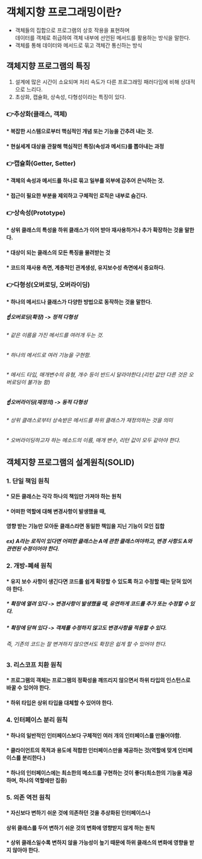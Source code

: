 # 객체지향 프로그래밍이란?
* 객체들의 집합으로 프로그램의 상호 작용을 표현하며      
  데이터를 객체로 취급하여 객체 내부에 선언된 메서드를 활용하는 방식을 말한다.
* 객체를 통해 데이터와 메서드로 묶고 객체간 통신하는 방식

## 객체지향 프로그램의 특징
1. 설계에 많은 시간이 소요되며 처리 속도가 다른 프로그래밍 패러다임에 비해 상대적으로 느리다.
2. 초상화, 캡슐화, 상속성, 다형성이라는 특징이 있다.

### 👉추상화(클래스, 객체)
#### * 복잡한 시스템으로부터 핵심적인 개념 또는 기능을 간추려 내는 것.
#### * 현실세계 대상을 관찰해 핵심적인 특징(속성과 메서드)를 뽑아내는 과정

### 👉캡슐화(Getter, Setter)
#### * 객체의 속성과 메서드를 하나로 묶고 일부를 외부에 감추어 은닉하는 것.
#### * 접근이 필요한 부분을 제외하고 구체적인 로직은 내부로 숨긴다.

### 👉상속성(Prototype)
#### * 상위 클래스의 특성을 하위 클래스가 이어 받아 재사용하거나 추가 확장하는 것을 말한다.
#### * 대상이 되는 클래스의 모든 특징을 물려받는 것
####    * 코드의 재사용 측면, 계층적인 관계생성, 유지보수성 측면에서 중요하다.

### 👉다형성(오버로딩, 오버라이딩)
#### * 하나의 메서드나 클래스가 다양한 방법으로 동작하는 것을 말한다.

##### ☝️오버로딩(확장) -> 정적 다형성
###### * 같은 이름을 가진 메서드를 여러개 두는 것.
###### * 하나의 메서드로 여러 기능을 구현함.
######    * 메서드 타입, 매개변수의 유형, 개수 등이 반드시 달라야한다.(리턴 값만 다른 것은 오버로딩이 불가능 함)

##### ☝️오버라이딩(재정의) -> 동적 다형성
###### * 상위 클래스로부터 상속받은 메서드를 하위 클래스가 재정의하는 것을 의미
######    * 오버라이딩하고자 하는 메소드의 이름, 매개 변수, 리턴 값이 모두 같아야 한다.

## 객체지향 프로그램의 설계원칙(SOLID)

### 1. 단일 책임 원칙
#### * 모든 클래스는 각각 하나의 책임만 가져야 하는 원칙
#### * 어떠한 역할에 대해 변경사항이 발생했을 때,      
####   영향 받는 기능만 모아둔 클래스라면 동일한 책임을 지닌 기능이 모인 집합
##### ex) A라는 로직이 있다면 어떠한 클래스는 A에 관한 클래스여야하고, 변경 사항도 A와 관련된 수정이어야 한다.

### 2. 개방-폐쇄 원칙
#### * 유지 보수 사항이 생긴다면 코드를 쉽게 확장할 수 있도록 하고 수정할 때는 닫혀 있어야 한다.
##### * 확장에 열려 있다 -> 변경사항이 발생했을 때, 유연하게 코드를 추가 또는 수정할 수 있다.
##### * 확장에 닫혀 있다 -> 객체를 수정하지 않고도 변경사항을 적용할 수 있다.
###### 즉, 기존의 코드는 잘 변겨하지 않으면서도 확장은 쉽게 할 수 있어야 한다.

### 3. 리스코프 치환 원칙
#### * 프로그램의 객체는 프로그램의 정확성을 깨뜨리지 않으면서 하위 타입의 인스턴스로 바꿀 수 있어야 한다.
#### * 하위 타입은 상위 타입을 대체할 수 있어야 한다.

### 4. 인터페이스 분리 원칙
#### * 하나의 일반적인 인터페이스보다 구체적인 여러 개의 인터페이스를 만들어야함.
#### * 클라이언트의 목적과 용도에 적합한 인터페이스만을 제공하는 것(역할에 맞게 인터페이스를 분리한다.)
#### * 하나의 인터페이스에는 최소한의 메소드를 구현하는 것이 좋다(최소한의 기능을 제공하며, 하나의 역할에만 집중)

### 5. 의존 역전 원칙
#### * 자신보다 변하기 쉬운 것에 의존하던 것을 추상화된 인터페이스나   
####   상위 클래스를 두어 변하기 쉬운 것의 변화에 영향받지 않게 하는 원칙
#### * 상위 클래스일수록 변하지 않을 가능성이 높기 때문에 하위 클래스의 변화에 영향을 받지 않아야 한다.
